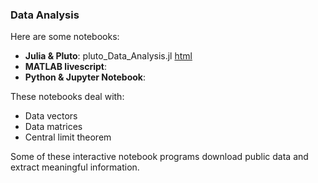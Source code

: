 ### Data Analysis

Here are some notebooks: 
- **Julia & Pluto**: pluto_Data_Analysis.jl [html](https://fiomfd.github.io/ATCM2025/pluto_Data_Analysis.html)
- **MATLAB livescript**: 
- **Python & Jupyter Notebook**:  

These notebooks deal with:
- Data vectors
- Data matrices 
- Central limit theorem

Some of these interactive notebook programs download public data and extract meaningful information.  

